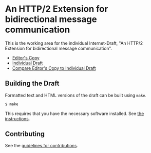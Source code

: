# An HTTP/2 Extension for bidirectional message communication

This is the working area for the individual Internet-Draft, "An HTTP/2 Extension for bidirectional message communication".

* [Editor's Copy](https://w-o-o.github.io/HttpPubSub/#go.draft-xie-bidirectional-messaging-latest.html)
* [Individual Draft](https://tools.ietf.org/html/draft-xie-bidirectional-messaging-latest)
* [Compare Editor's Copy to Individual Draft](https://afrind.github.io/HttpPubSub/#go.draft-xie-bidirectional-messaging-latest.diff)

## Building the Draft

Formatted text and HTML versions of the draft can be built using `make`.

```sh
$ make
```

This requires that you have the necessary software installed.  See
[the instructions](https://github.com/martinthomson/i-d-template/blob/master/doc/SETUP.md).


## Contributing

See the
[guidelines for contributions](https://github.com/w-o-o/HttpPubSub/blob/master/CONTRIBUTING.md).
